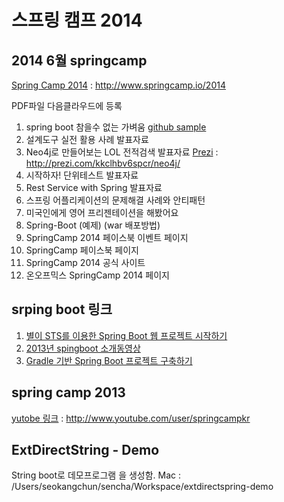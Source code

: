 # 스프링 캠프 2014

## 2014 6월 springcamp
[Spring Camp 2014](http://www.springcamp.io/2014) : http://www.springcamp.io/2014

PDF파일 다음클라우드에 등록
1. spring boot 참을수 없는 가벼움
   [github sample](https://github.com/bungubbang/springcamp2014-boot-war)
2. 설계도구 실전 활용 사례 발표자료
3. Neo4j로 만들어보는 LOL 전적검색 발표자료
    [Prezi](http://prezi.com/kkclhbv6spcr/neo4j/) : http://prezi.com/kkclhbv6spcr/neo4j/
4. 시작하자! 단위테스트 발표자료
5. Rest Service with Spring 발표자료
6. 스프링 어플리케이션의 문제해결 사례와 안티패턴
7. 미국인에게 영어 프리젠테이션을 해봤어요
8. Spring-Boot (예제) (war 배포방법)
9. SpringCamp 2014 페이스북 이벤트 페이지
11. SpringCamp 페이스북 페이지
12. SpringCamp 2014 공식 사이트
13. 온오프믹스 SpringCamp 2014 페이지

## srping boot 링크

1. [별이 STS를 이용한 Spring Boot 웹 프로젝트 시작하기](http://millky.com/#/home/byuri/10001000)
2. [2013년 spingboot 소개동영상](http://www.youtube.com/watch?v=UtXX9kZ9Ils)
3. [Gradle 기반 Spring Boot 프로젝트 구축하기](http://theeye.pe.kr/archives/2014)

## spring camp 2013

[yutobe 링크](http://www.youtube.com/user/springcampkr) : http://www.youtube.com/user/springcampkr

## ExtDirectString - Demo

String boot로 데모프로그램 을 생성함.
Mac : /Users/seokangchun/sencha/Workspace/extdirectspring-demo
